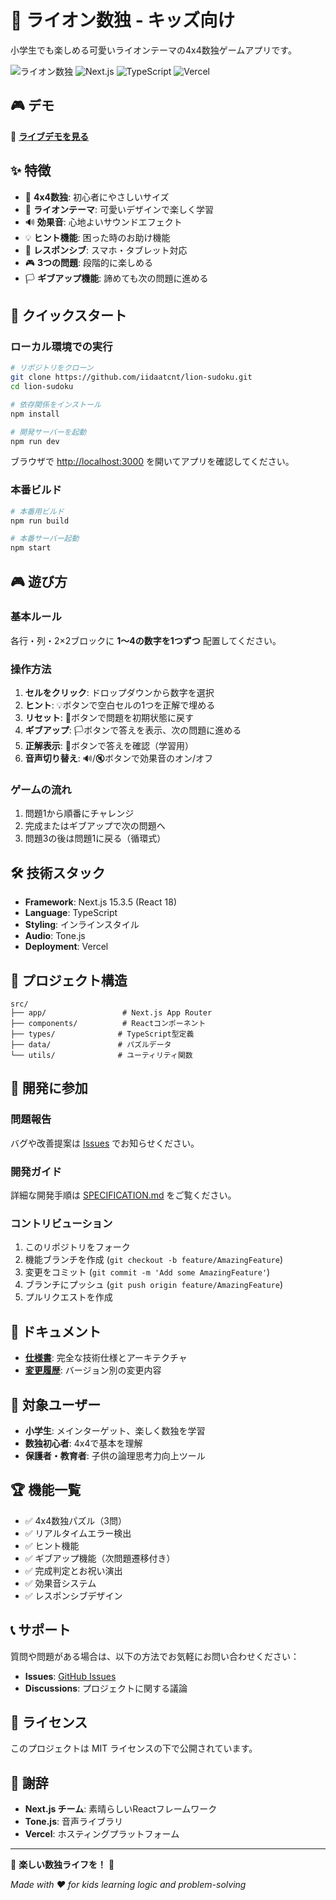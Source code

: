 # 🦁 ライオン数独 - キッズ向け

小学生でも楽しめる可愛いライオンテーマの4x4数独ゲームアプリです。

![ライオン数独](https://img.shields.io/badge/Status-Production%20Ready-green) ![Next.js](https://img.shields.io/badge/Next.js-15.3.5-black) ![TypeScript](https://img.shields.io/badge/TypeScript-5.0-blue) ![Vercel](https://img.shields.io/badge/Deployed%20on-Vercel-black)

## 🎮 デモ

🔗 **[ライブデモを見る](https://lion-sudoku.vercel.app)**

## ✨ 特徴

- 🎯 **4x4数独**: 初心者にやさしいサイズ
- 🦁 **ライオンテーマ**: 可愛いデザインで楽しく学習
- 🔊 **効果音**: 心地よいサウンドエフェクト
- 💡 **ヒント機能**: 困った時のお助け機能
- 📱 **レスポンシブ**: スマホ・タブレット対応
- 🎮 **3つの問題**: 段階的に楽しめる
- 🏳️ **ギブアップ機能**: 諦めても次の問題に進める

## 🚀 クイックスタート

### ローカル環境での実行

```bash
# リポジトリをクローン
git clone https://github.com/iidaatcnt/lion-sudoku.git
cd lion-sudoku

# 依存関係をインストール
npm install

# 開発サーバーを起動
npm run dev
```

ブラウザで [http://localhost:3000](http://localhost:3000) を開いてアプリを確認してください。

### 本番ビルド

```bash
# 本番用ビルド
npm run build

# 本番サーバー起動
npm start
```

## 🎮 遊び方

### 基本ルール
各行・列・2×2ブロックに **1〜4の数字を1つずつ** 配置してください。

### 操作方法
1. **セルをクリック**: ドロップダウンから数字を選択
2. **ヒント**: 💡ボタンで空白セルの1つを正解で埋める
3. **リセット**: 🔄ボタンで問題を初期状態に戻す
4. **ギブアップ**: 🏳️ボタンで答えを表示、次の問題に進める
5. **正解表示**: 📖ボタンで答えを確認（学習用）
6. **音声切り替え**: 🔊/🔇ボタンで効果音のオン/オフ

### ゲームの流れ
1. 問題1から順番にチャレンジ
2. 完成またはギブアップで次の問題へ
3. 問題3の後は問題1に戻る（循環式）

## 🛠️ 技術スタック

- **Framework**: Next.js 15.3.5 (React 18)
- **Language**: TypeScript
- **Styling**: インラインスタイル
- **Audio**: Tone.js
- **Deployment**: Vercel

## 📁 プロジェクト構造

```
src/
├── app/                 # Next.js App Router
├── components/          # Reactコンポーネント
├── types/              # TypeScript型定義
├── data/               # パズルデータ
└── utils/              # ユーティリティ関数
```

## 🤝 開発に参加

### 問題報告
バグや改善提案は [Issues](https://github.com/iidaatcnt/lion-sudoku/issues) でお知らせください。

### 開発ガイド
詳細な開発手順は [SPECIFICATION.md](./SPECIFICATION.md) をご覧ください。

### コントリビューション
1. このリポジトリをフォーク
2. 機能ブランチを作成 (`git checkout -b feature/AmazingFeature`)
3. 変更をコミット (`git commit -m 'Add some AmazingFeature'`)
4. ブランチにプッシュ (`git push origin feature/AmazingFeature`)
5. プルリクエストを作成

## 📄 ドキュメント

- **[仕様書](./SPECIFICATION.md)**: 完全な技術仕様とアーキテクチャ
- **[変更履歴](./CHANGELOG.md)**: バージョン別の変更内容

## 🎯 対象ユーザー

- **小学生**: メインターゲット、楽しく数独を学習
- **数独初心者**: 4x4で基本を理解
- **保護者・教育者**: 子供の論理思考力向上ツール

## 🏆 機能一覧

- ✅ 4x4数独パズル（3問）
- ✅ リアルタイムエラー検出
- ✅ ヒント機能
- ✅ ギブアップ機能（次問題遷移付き）
- ✅ 完成判定とお祝い演出
- ✅ 効果音システム
- ✅ レスポンシブデザイン

## 📞 サポート

質問や問題がある場合は、以下の方法でお気軽にお問い合わせください：

- **Issues**: [GitHub Issues](https://github.com/iidaatcnt/lion-sudoku/issues)
- **Discussions**: プロジェクトに関する議論

## 📜 ライセンス

このプロジェクトは MIT ライセンスの下で公開されています。

## 🙏 謝辞

- **Next.js チーム**: 素晴らしいReactフレームワーク
- **Tone.js**: 音声ライブラリ
- **Vercel**: ホスティングプラットフォーム

---

🦁 **楽しい数独ライフを！** 🎉

*Made with ❤️ for kids learning logic and problem-solving*